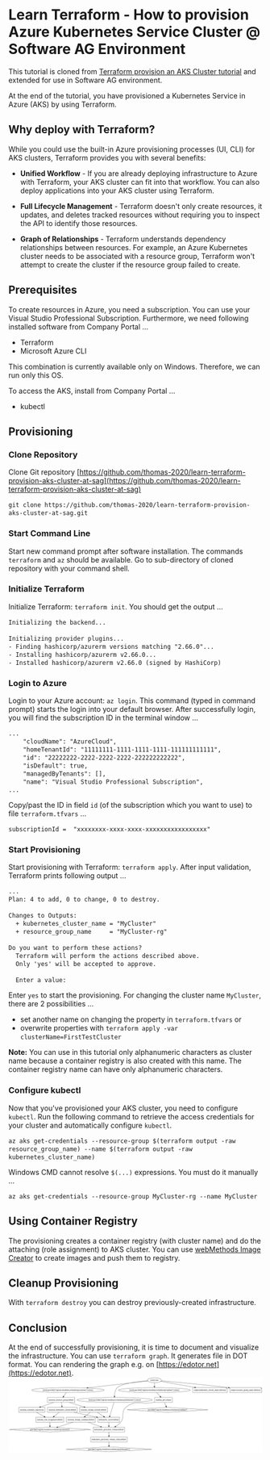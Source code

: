 # Learn Terraform - How to provision Azure Kubernetes Service Cluster @ Software AG Environment

This tutorial is cloned from [Terraform provision an AKS Cluster tutorial](https://developer.hashicorp.com/terraform/tutorials/kubernetes/aks) and extended for use in Software AG environment.

At the end of the tutorial, you have provisioned a Kubernetes Service in Azure (AKS) by using Terraform.

## Why deploy with Terraform?

While you could use the built-in Azure provisioning processes (UI, CLI) for AKS clusters, Terraform provides you with several benefits:

* **Unified Workflow** - If you are already deploying infrastructure to Azure with Terraform, your AKS cluster can fit into that workflow. You can also deploy applications into your AKS cluster using Terraform.

* **Full Lifecycle Management** - Terraform doesn't only create resources, it updates, and deletes tracked resources without requiring you to inspect the API to identify those resources.

* **Graph of Relationships** - Terraform understands dependency relationships between resources. For example, an Azure Kubernetes cluster needs to be associated with a resource group, Terraform won't attempt to create the cluster if the resource group failed to create.

## Prerequisites

To create resources in Azure, you need a subscription. You can use your Visual Studio Professional Subscription. Furthermore, we need following installed software from Company Portal ...

* Terraform
* Microsoft Azure CLI

This combination is currently available only on Windows. Therefore, we can run only this OS.

To access the AKS, install from Company Portal ...

* kubectl

## Provisioning

### Clone Repository

Clone Git repository [https://github.com/thomas-2020/learn-terraform-provision-aks-cluster-at-sag](https://github.com/thomas-2020/learn-terraform-provision-aks-cluster-at-sag)

```
git clone https://github.com/thomas-2020/learn-terraform-provision-aks-cluster-at-sag.git
```

### Start Command Line

Start new command prompt after software installation. The commands `terraform` and `az` should be available. Go to sub-directory of cloned repository with your command shell.

### Initialize Terraform

Initialize Terraform: `terraform init`. You should get the output ...

```
Initializing the backend...

Initializing provider plugins...
- Finding hashicorp/azurerm versions matching "2.66.0"...
- Installing hashicorp/azurerm v2.66.0...
- Installed hashicorp/azurerm v2.66.0 (signed by HashiCorp)
```

### Login to Azure

Login to your Azure account: `az login`. This command (typed in command prompt) starts the login into your default browser. After successfully login, you will find the subscription ID in the terminal window ...

```
...
    "cloudName": "AzureCloud",
    "homeTenantId": "11111111-1111-1111-1111-111111111111",
    "id": "22222222-2222-2222-2222-222222222222",
    "isDefault": true,
    "managedByTenants": [],
    "name": "Visual Studio Professional Subscription",
...
```

Copy/past the ID in field `id` (of the subscription which you want to use) to file `terraform.tfvars` ...

```
subscriptionId =  "xxxxxxxx-xxxx-xxxx-xxxxxxxxxxxxxxxxx"
```

### Start Provisioning

Start provisioning with Terraform: `terraform apply`. After input validation, Terraform prints following output ...

```
...
Plan: 4 to add, 0 to change, 0 to destroy.

Changes to Outputs:
  + kubernetes_cluster_name = "MyCluster"
  + resource_group_name     = "MyCluster-rg"

Do you want to perform these actions?
  Terraform will perform the actions described above.
  Only 'yes' will be accepted to approve.

  Enter a value:
```

Enter `yes` to start the provisioning. For changing the cluster name `MyCluster`, there are 2 possibilities ...

* set another name on changing the property in `terraform.tfvars` or
* overwrite properties with `terraform apply -var clusterName=FirstTestCluster`

**Note:** You can use in this tutorial only alphanumeric characters as cluster name because a container registry is also created with this name. The container registry name can have only alphanumeric characters.

### Configure kubectl

Now that you've provisioned your AKS cluster, you need to configure `kubectl`. Run the following command to retrieve the access credentials for your cluster and automatically configure `kubectl`.

```
az aks get-credentials --resource-group $(terraform output -raw resource_group_name) --name $(terraform output -raw kubernetes_cluster_name)
```

Windows CMD cannot resolve `$(...)` expressions. You must do it manually ...

```
az aks get-credentials --resource-group MyCluster-rg --name MyCluster
```

## Using Container Registry

The provisioning creates a container registry (with cluster name) and do the attaching (role assignment) to AKS cluster. You can use [webMethods Image Creator](https://dev.azure.com/wM-Inno-Container/webmethods-image-creator) to create images and push them to registry.

## Cleanup Provisioning

With `terraform destroy` you can destroy previously-created infrastructure.

## Conclusion

At the end of successfully provisioning, it is time to document and visualize the infrastructure. You can use `terraform graph`. It generates file in DOT format. You can rendering the graph e.g. on [https://edotor.net](https://edotor.net).
![AKS Cluster Provisioning](graph.png)
